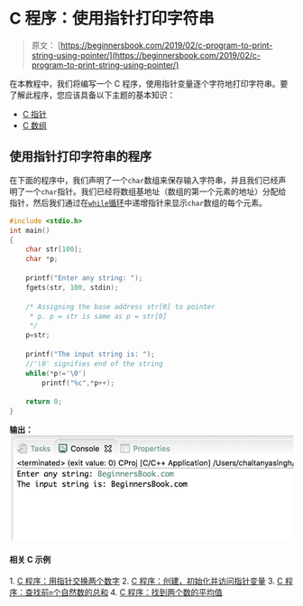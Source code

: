 # C 程序：使用指针打印字符串

> 原文： [https://beginnersbook.com/2019/02/c-program-to-print-string-using-pointer/](https://beginnersbook.com/2019/02/c-program-to-print-string-using-pointer/)

在本教程中，我们将编写一个 C 程序，使用指针变量逐个字符地打印字符串。要了解此程序，您应该具备以下主题的基本知识：

*   [C 指针](https://beginnersbook.com/2014/01/c-pointers/)
*   [C 数组](https://beginnersbook.com/2014/01/c-arrays-example/)

## 使用指针打印字符串的程序

在下面的程序中，我们声明了一个`char`数组来保存输入字符串，并且我们已经声明了一个`char`指针。我们已经将数组基地址（数组的第一个元素的地址）分配给指针，然后我们通过在[`while`循环](https://beginnersbook.com/2014/01/c-while-loop/)中递增指针来显示`char`数组的每个元素。

```c
#include <stdio.h>
int main()
{
    char str[100];
    char *p;

    printf("Enter any string: ");
    fgets(str, 100, stdin);

    /* Assigning the base address str[0] to pointer
     * p. p = str is same as p = str[0]
     */
    p=str;

    printf("The input string is: ");
    //'\0' signifies end of the string
    while(*p!='\0')
        printf("%c",*p++);

    return 0;
}
```

**输出：**
![C Program to Print String using Pointer](img/12510c3452cebf7f0db1b16f5480b4a9.jpg)

#### 相关 C 示例

1\. [C 程序：用指针交换两个数字](https://beginnersbook.com/2019/02/c-program-to-swap-two-numbers-using-pointers/)
2\. [C 程序：创建，初始化并访问指针变量](https://beginnersbook.com/2019/02/c-program-to-create-initialize-and-access-a-pointer-variable/)
3\. [C 程序：查找前`n`个自然数的总和](https://beginnersbook.com/2017/10/c-program-to-find-the-sum-of-first-n-natural-numbers/)
4\. [C 程序：找到两个数的平均值](https://beginnersbook.com/2017/09/c-program-to-find-the-average-of-two-numbers/)
